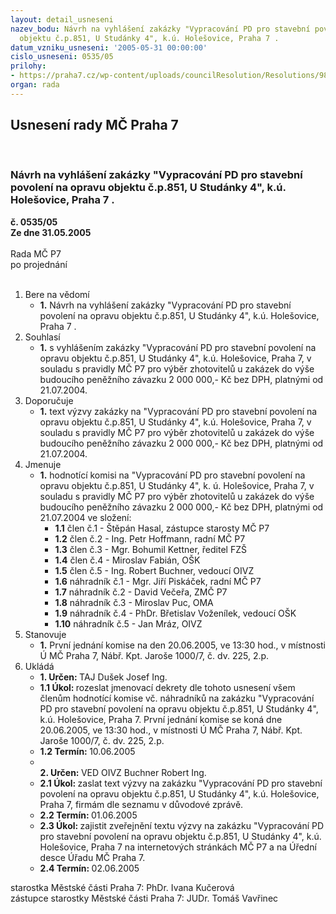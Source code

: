 ```yaml
---
layout: detail_usneseni
nazev_bodu: Návrh na vyhlášení zakázky "Vypracování PD pro stavební povolení na opravu
  objektu č.p.851, U Studánky 4", k.ú. Holešovice, Praha 7 .
datum_vzniku_usneseni: '2005-05-31 00:00:00'
cislo_usneseni: 0535/05
prilohy:
- https://praha7.cz/wp-content/uploads/councilResolution/Resolutions/9841/27-zak%c3%a1zka_zd.doc
organ: rada
---
```

<div id="ucUsn_pList" class="usn">
	<span><h2>Usnesení rady MČ Praha 7 </h2>
<br></span><div class="standBody">
<span><h3>Návrh na vyhlášení zakázky "Vypracování PD pro stavební povolení na opravu objektu č.p.851, U Studánky 4", k.ú. Holešovice, Praha 7 .</h3></span><div class="center">
		<strong>č. 0535/05</strong><br>
	</div>
<div class="center">
		<strong>Ze dne 31.05.2005</strong><br><br>
	</div>Rada MČ P7<br> po projednání<br><br><ol>
<li>Bere na vědomí<ul><li>
<strong>1.</strong> Návrh na vyhlášení zakázky "Vypracování PD pro stavební povolení na opravu objektu č.p.851, U Studánky 4", k.ú. Holešovice, Praha 7 .</li></ul>
</li>
<li>Souhlasí<ul><li>
<strong>1.</strong> s vyhlášením zakázky "Vypracování PD pro stavební povolení na opravu objektu č.p.851, U Studánky 4", k.ú. Holešovice, Praha 7, v souladu s pravidly MČ P7 pro výběr zhotovitelů u zakázek do výše budoucího peněžního závazku 2 000 000,- Kč bez DPH, platnými od 21.07.2004.  </li></ul>
</li>
<li>Doporučuje<ul><li>
<strong>1.</strong> text výzvy zakázky na "Vypracování PD pro stavební povolení na opravu objektu č.p.851, U Studánky 4", k.ú. Holešovice, Praha 7, v souladu s pravidly MČ P7 pro výběr zhotovitelů u zakázek do výše budoucího peněžního závazku 2 000 000,- Kč bez DPH, platnými od 21.07.2004.    </li></ul>
</li>
<li>Jmenuje<ul><li>
<strong>1.</strong> hodnotící komisi na "Vypracování PD pro stavební povolení na opravu objektu č.p.851, U Studánky 4", k. ú. Holešovice, Praha 7, v souladu s pravidly MČ P7 pro výběr zhotovitelů u zakázek do výše budoucího peněžního závazku 2 000 000,- Kč bez DPH, platnými od 21.07.2004 ve složení:<ul>
<li>
<strong>1.1</strong> člen č.1 - Štěpán Hasal, zástupce starosty MČ P7</li>
<li>
<strong>1.2</strong> člen č.2 - Ing. Petr Hoffmann, radní MČ P7</li>
<li>
<strong>1.3</strong> člen č.3 - Mgr. Bohumil Kettner, ředitel FZŠ</li>
<li>
<strong>1.4</strong> člen č.4 - Miroslav Fabián, OŠK</li>
<li>
<strong>1.5</strong> člen č.5 - Ing. Robert Buchner, vedoucí OIVZ</li>
<li>
<strong>1.6</strong> náhradník č.1 - Mgr. Jiří Piskáček, radní MČ P7</li>
<li>
<strong>1.7</strong> náhradník č.2 - David Večeřa, ZMČ P7</li>
<li>
<strong>1.8</strong> náhradník č.3 - Miroslav Puc, OMA</li>
<li>
<strong>1.9</strong> náhradník č.4 - PhDr. Břetislav Voženílek, vedoucí OŠK</li>
<li>
<strong>1.10</strong> náhradník č.5 - Jan Mráz, OIVZ</li>
</ul>
</li></ul>
</li>
<li>Stanovuje<ul><li>
<strong>1.</strong> První jednání komise na den 20.06.2005, ve 13:30 hod., v místnosti Ú MČ Praha 7, Nábř. Kpt. Jaroše 1000/7, č. dv. 225, 2.p.</li></ul>
</li>
<li>Ukládá<ul>
<li>
<strong>1. Určen: </strong>TAJ Dušek Josef Ing.</li>
<li>
<strong>1.1 Úkol: </strong>rozeslat jmenovací dekrety dle tohoto usnesení všem členům hodnotící komise vč. náhradníků na zakázku "Vypracování PD pro stavební povolení na opravu objektu č.p.851, U Studánky 4", k.ú. Holešovice, Praha 7. První jednání komise se koná dne 20.06.2005, ve 13:30 hod., v místnosti Ú MČ Praha 7, Nábř. Kpt. Jaroše 1000/7, č. dv. 225, 2.p.</li>
<li>
<strong>1.2 Termín: </strong>10.06.2005</li>
<li>
<strong><br>2. Určen: </strong>VED OIVZ Buchner Robert Ing.</li>
<li>
<strong>2.1 Úkol: </strong>zaslat text výzvy na zakázku "Vypracování PD pro stavební povolení na opravu objektu č.p.851, U Studánky 4", k.ú. Holešovice, Praha 7, firmám dle seznamu v důvodové zprávě.</li>
<li>
<strong>2.2 Termín: </strong>01.06.2005</li>
<li>
<strong>2.3 Úkol: </strong>zajistit zveřejnění textu výzvy na zakázku "Vypracování PD pro stavební povolení na opravu objektu č.p.851, U Studánky 4", k.ú. Holešovice, Praha 7  na internetových stránkách MČ P7 a na Úřední desce Úřadu MČ Praha 7.</li>
<li>
<strong>2.4 Termín: </strong>02.06.2005</li>
</ul>
</li>
</ol>starostka Městské části Praha 7: PhDr. Ivana Kučerová<br>zástupce starostky Městské části Praha 7: JUDr. Tomáš Vavřinec 
</div>
</div>